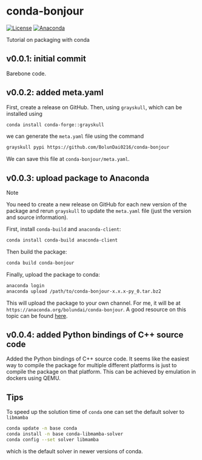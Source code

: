 # conda-bonjour

[![License](https://img.shields.io/badge/License-MIT-cfd8dc?style=flat-square&labelColor=orange&color=lightgray)](https://github.com/BolunDai0216/pypi-bonjour/blob/main/LICENSE)
[![Anaconda](https://img.shields.io/conda/vn/bolundai/conda-bonjour?style=flat-square&labelColor=orange&color=lightgray)](https://anaconda.org/bolundai/conda-bonjour)

Tutorial on packaging with conda 

## v0.0.1: initial commit

Barebone code.

## v0.0.2: added meta.yaml

First, create a release on GitHub. Then, using `grayskull`, which can be installed using

```bash
conda install conda-forge::grayskull
```

we can generate the `meta.yaml` file using the command

```bash
grayskull pypi https://github.com/BolunDai0216/conda-bonjour
```

We can save this file at `conda-bonjour/meta.yaml`.

## v0.0.3: upload package to Anaconda

> [!NOTE]
> You need to create a new release on GitHub for each new version of the package and rerun `grayskull` to update the `meta.yaml` file (just the version and source information).

First, install `conda-build` and `anaconda-client`:

```bash
conda install conda-build anaconda-client
```

Then build the package:

```bash
conda build conda-bonjour
```

Finally, upload the package to conda:

```bash
anaconda login
anaconda upload /path/to/conda-bonjour-x.x.x-py_0.tar.bz2
```

This will upload the package to your own channel. For me, it will be at `https://anaconda.org/bolundai/conda-bonjour`. A good resource on this topic can be found [here](https://docs.anaconda.com/anacondaorg/user-guide/packages/conda-packages/#uploading-conda-packages). 

## v0.0.4: added Python bindings of C++ source code

Added the Python bindings of C++ source code. It seems like the easiest way to compile the package for multiple different platforms is just to compile the package on that platform. This can be achieved by emulation in dockers using QEMU.

## Tips

To speed up the solution time of `conda` one can set the default solver to `libmamba`

```bash
conda update -n base conda 
conda install -n base conda-libmamba-solver
conda config --set solver libmamba
```

which is the default solver in newer versions of conda.
